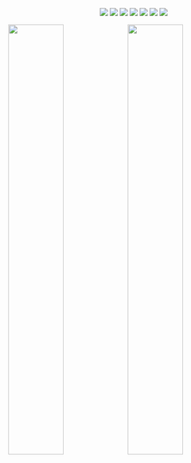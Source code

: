 <p align="center"> 
  <img  src="https://img.shields.io/badge/typescript-%23007ACC.svg?style=for-the-badge&logo=typescript&logoColor=white" />
  
  <img   src="https://img.shields.io/badge/nestjs-%23E0234E.svg?style=for-the-badge&logo=nestjs&logoColor=white" />

  <img  src="https://img.shields.io/badge/PostgreSQL-316192?style=for-the-badge&logo=postgresql&logoColor=white" />
  
  <img  src="https://img.shields.io/badge/MongoDB-4EA94B?style=for-the-badge&logo=mongodb&logoColor=white" />
  
  <img  src="https://img.shields.io/badge/react-%2320232a.svg?style=for-the-badge&logo=react&logoColor=%2361DAFB" />

  <img  src="https://img.shields.io/badge/Redux-593D88?style=for-the-badge&logo=redux&logoColor=white" />

  <img  src="https://img.shields.io/badge/Next-black?style=for-the-badge&logo=next.js&logoColor=white" />
</p>

<img align="left" width="47%" src="https://github-readme-stats.vercel.app/api?username=stan3slaw&theme=vue&show_icons=true"  />

<img align="left"  width="47%" src="https://github-readme-stats.vercel.app/api/top-langs/?username=stan3slaw&layout=compact"  />
